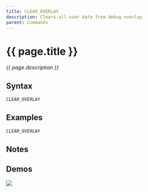 ```yaml
---
title: CLEAR_OVERLAY
description: Clears all user data from debug overlay
parent: Commands
---
```


# {{ page.title }}

_{{ page.description }}_

## Syntax

```java
CLEAR_OVERLAY 
```

## Examples

```java
CLEAR_OVERLAY
```

## Notes


## Demos

![](N/A)

